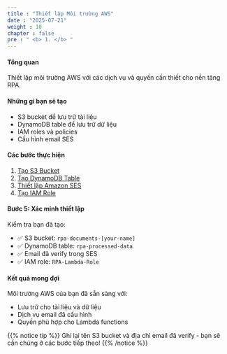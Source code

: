 ```yaml
---
title : "Thiết lập Môi trường AWS"
date : "2025-07-21"
weight : 10
chapter : false
pre : " <b> 1. </b> "
---
```


#### Tổng quan
Thiết lập môi trường AWS với các dịch vụ và quyền cần thiết cho nền tảng RPA.

#### Những gì bạn sẽ tạo
- S3 bucket để lưu trữ tài liệu
- DynamoDB table để lưu trữ dữ liệu
- IAM roles và policies
- Cấu hình email SES

#### Các bước thực hiện

1. [Tạo S3 Bucket](1.1-create-s3-bucket/)
2. [Tạo DynamoDB Table](1.2-create-dynamodb/)
3. [Thiết lập Amazon SES](1.3-setup-ses/)
4. [Tạo IAM Role](1.4-create-iam-role/)

#### Bước 5: Xác minh thiết lập
Kiểm tra bạn đã tạo:
- ✅ S3 bucket: `rpa-documents-[your-name]`
- ✅ DynamoDB table: `rpa-processed-data`
- ✅ Email đã verify trong SES
- ✅ IAM role: `RPA-Lambda-Role`

#### Kết quả mong đợi
Môi trường AWS của bạn đã sẵn sàng với:
- Lưu trữ cho tài liệu và dữ liệu
- Dịch vụ email đã cấu hình
- Quyền phù hợp cho Lambda functions

{{% notice tip %}}
Ghi lại tên S3 bucket và địa chỉ email đã verify - bạn sẽ cần chúng ở các bước tiếp theo!
{{% /notice %}}